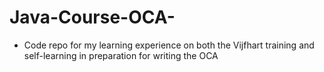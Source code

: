 # Java-Course-OCA-

* Code repo for my learning experience on both the Vijfhart training and self-learning in preparation for writing the OCA

